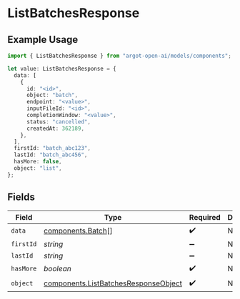 # ListBatchesResponse

## Example Usage

```typescript
import { ListBatchesResponse } from "argot-open-ai/models/components";

let value: ListBatchesResponse = {
  data: [
    {
      id: "<id>",
      object: "batch",
      endpoint: "<value>",
      inputFileId: "<id>",
      completionWindow: "<value>",
      status: "cancelled",
      createdAt: 362189,
    },
  ],
  firstId: "batch_abc123",
  lastId: "batch_abc456",
  hasMore: false,
  object: "list",
};
```

## Fields

| Field                                                                                        | Type                                                                                         | Required                                                                                     | Description                                                                                  | Example                                                                                      |
| -------------------------------------------------------------------------------------------- | -------------------------------------------------------------------------------------------- | -------------------------------------------------------------------------------------------- | -------------------------------------------------------------------------------------------- | -------------------------------------------------------------------------------------------- |
| `data`                                                                                       | [components.Batch](../../models/components/batch.md)[]                                       | :heavy_check_mark:                                                                           | N/A                                                                                          |                                                                                              |
| `firstId`                                                                                    | *string*                                                                                     | :heavy_minus_sign:                                                                           | N/A                                                                                          | batch_abc123                                                                                 |
| `lastId`                                                                                     | *string*                                                                                     | :heavy_minus_sign:                                                                           | N/A                                                                                          | batch_abc456                                                                                 |
| `hasMore`                                                                                    | *boolean*                                                                                    | :heavy_check_mark:                                                                           | N/A                                                                                          |                                                                                              |
| `object`                                                                                     | [components.ListBatchesResponseObject](../../models/components/listbatchesresponseobject.md) | :heavy_check_mark:                                                                           | N/A                                                                                          |                                                                                              |